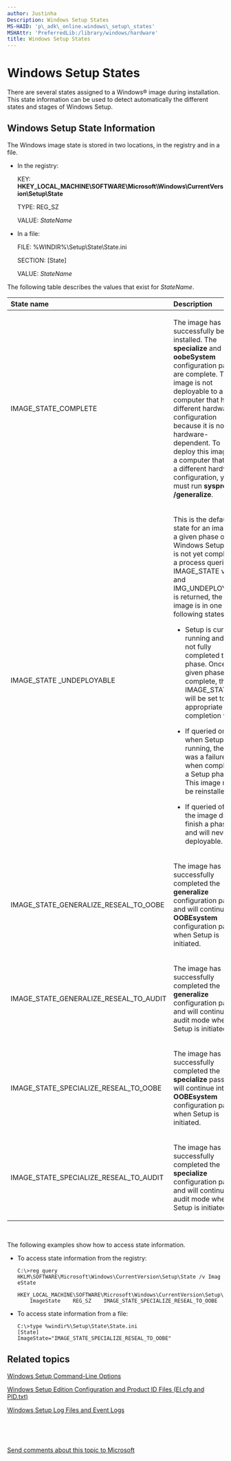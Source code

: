 ```yaml
---
author: Justinha
Description: Windows Setup States
MS-HAID: 'p\_adk\_online.windows\_setup\_states'
MSHAttr: 'PreferredLib:/library/windows/hardware'
title: Windows Setup States
---
```


# Windows Setup States


There are several states assigned to a Windows® image during installation. This state information can be used to detect automatically the different states and stages of Windows Setup.

## <span id="WindowsSetupStates"></span><span id="windowssetupstates"></span><span id="WINDOWSSETUPSTATES"></span>Windows Setup State Information


The Windows image state is stored in two locations, in the registry and in a file.

-   In the registry:

    KEY: **HKEY\_LOCAL\_MACHINE\\SOFTWARE\\Microsoft\\Windows\\CurrentVersion\\Setup\\State**

    TYPE: REG\_SZ

    VALUE: *StateName*

-   In a file:

    FILE: %WINDIR%\\Setup\\State\\State.ini

    SECTION: \[State\]

    VALUE: *StateName*

The following table describes the values that exist for *StateName*.

<table>
<colgroup>
<col width="50%" />
<col width="50%" />
</colgroup>
<thead>
<tr class="header">
<th align="left">State name</th>
<th align="left">Description</th>
</tr>
</thead>
<tbody>
<tr class="odd">
<td align="left"><p>IMAGE_STATE_COMPLETE</p></td>
<td align="left"><p>The image has successfully been installed. The <strong>specialize</strong> and <strong>oobeSystem</strong> configuration passes are complete. This image is not deployable to a computer that has a different hardware configuration because it is now hardware-dependent. To deploy this image to a computer that has a different hardware configuration, you must run <strong>sysprep /generalize</strong>.</p></td>
</tr>
<tr class="even">
<td align="left"><p>IMAGE_STATE _UNDEPLOYABLE</p></td>
<td align="left"><p>This is the default state for an image in a given phase of Windows Setup that is not yet complete. If a process queries the IMAGE_STATE value and IMG_UNDEPLOYABLE is returned, the image is in one of the following states:</p>
<ul>
<li><p>Setup is currently running and has not fully completed the phase. Once a given phase is complete, the IMAGE_STATE will be set to an appropriate completion value.</p></li>
<li><p>If queried online when Setup is not running, there was a failure when completing a Setup phase. This image must be reinstalled.</p></li>
<li><p>If queried offline, the image did not finish a phase and will never be deployable.</p></li>
</ul></td>
</tr>
<tr class="odd">
<td align="left"><p>IMAGE_STATE_GENERALIZE_RESEAL_TO_OOBE</p></td>
<td align="left"><p>The image has successfully completed the <strong>generalize</strong> configuration pass and will continue into <strong>OOBEsystem</strong> configuration pass when Setup is initiated.</p></td>
</tr>
<tr class="even">
<td align="left"><p>IMAGE_STATE_GENERALIZE_RESEAL_TO_AUDIT</p></td>
<td align="left"><p>The image has successfully completed the <strong>generalize</strong> configuration pass and will continue into audit mode when Setup is initiated.</p></td>
</tr>
<tr class="odd">
<td align="left"><p>IMAGE_STATE_SPECIALIZE_RESEAL_TO_OOBE</p></td>
<td align="left"><p>The image has successfully completed the <strong>specialize</strong> pass and will continue into <strong>OOBEsystem</strong> configuration pass when Setup is initiated.</p></td>
</tr>
<tr class="even">
<td align="left"><p>IMAGE_STATE_SPECIALIZE_RESEAL_TO_AUDIT</p></td>
<td align="left"><p>The image has successfully completed the <strong>specialize</strong> configuration pass and will continue into audit mode when Setup is initiated.</p></td>
</tr>
</tbody>
</table>

 

The following examples show how to access state information.

-   To access state information from the registry:

    ``` syntax
    C:\>reg query HKLM\SOFTWARE\Microsoft\Windows\CurrentVersion\Setup\State /v Imag
    eState

    HKEY_LOCAL_MACHINE\SOFTWARE\Microsoft\Windows\CurrentVersion\Setup\State
        ImageState    REG_SZ    IMAGE_STATE_SPECIALIZE_RESEAL_TO_OOBE
    ```

-   To access state information from a file:

    ``` syntax
    C:\>type %windir%\Setup\State\State.ini
    [State]
    ImageState="IMAGE_STATE_SPECIALIZE_RESEAL_TO_OOBE"
    ```

## <span id="related_topics"></span>Related topics


[Windows Setup Command-Line Options](windows-setup-command-line-options.md)

[Windows Setup Edition Configuration and Product ID Files (EI.cfg and PID.txt)](windows-setup-edition-configuration-and-product-id-files--eicfg-and-pidtxt.md)

[Windows Setup Log Files and Event Logs](windows-setup-log-files-and-event-logs.md)

 

 

[Send comments about this topic to Microsoft](mailto:wsddocfb@microsoft.com?subject=Documentation%20feedback%20%5Bp_adk_online\p_adk_online%5D:%20Windows%20Setup%20States%20%20RELEASE:%20%284/11/2016%29&body=%0A%0APRIVACY%20STATEMENT%0A%0AWe%20use%20your%20feedback%20to%20improve%20the%20documentation.%20We%20don't%20use%20your%20email%20address%20for%20any%20other%20purpose,%20and%20we'll%20remove%20your%20email%20address%20from%20our%20system%20after%20the%20issue%20that%20you're%20reporting%20is%20fixed.%20While%20we're%20working%20to%20fix%20this%20issue,%20we%20might%20send%20you%20an%20email%20message%20to%20ask%20for%20more%20info.%20Later,%20we%20might%20also%20send%20you%20an%20email%20message%20to%20let%20you%20know%20that%20we've%20addressed%20your%20feedback.%0A%0AFor%20more%20info%20about%20Microsoft's%20privacy%20policy,%20see%20http://privacy.microsoft.com/default.aspx. "Send comments about this topic to Microsoft")




